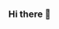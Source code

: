 ### Hi there 👋

<!--
**adityaj0220/adityaj0220** is a ✨ _special_ ✨ repository because its `README.md` (this file) appears on your GitHub profile.

Final Year B.Tech student in Computer & Communication stream at MUJ.
React Developer, worked on both Web and Mobile App Development.
Also, currently exploring and growing my knowledge base in the areas of Network & Computer security and SAP ERP. 

- 🔭 I’m currently working on UniQ Landing Page
- 🌱 I’m currently learning MERN stack development 
- 📫 How to reach me: adityaj0220@gmail.com

